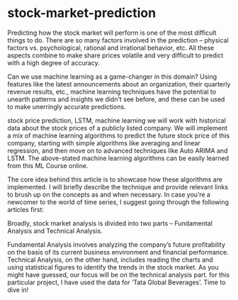 # stock-market-prediction
Predicting how the stock market will perform is one of the most difficult things to do. There are so many factors involved in the prediction – physical factors vs. psychological, rational and irrational behavior, etc. All these aspects combine to make share prices volatile and very difficult to predict with a high degree of accuracy.

Can we use machine learning as a game-changer in this domain? Using features like the latest announcements about an organization, their quarterly revenue results, etc., machine learning techniques have the potential to unearth patterns and insights we didn’t see before, and these can be used to make unerringly accurate predictions.

stock price prediction, LSTM, machine learning we will work with historical data about the stock prices of a publicly listed company. We will implement a mix of machine learning algorithms to predict the future stock price of this company, starting with simple algorithms like averaging and linear regression, and then move on to advanced techniques like Auto ARIMA and LSTM. The above-stated machine learning algorithms can be easily learned from this ML Course online.

The core idea behind this article is to showcase how these algorithms are implemented. I will briefly describe the technique and provide relevant links to brush up on the concepts as and when necessary. In case you’re a newcomer to the world of time series, I suggest going through the following articles first:

Broadly, stock market analysis is divided into two parts – Fundamental Analysis and Technical Analysis.

Fundamental Analysis involves analyzing the company’s future profitability on the basis of its current business environment and financial performance. Technical Analysis, on the other hand, includes reading the charts and using statistical figures to identify the trends in the stock market. As you might have guessed, our focus will be on the technical analysis part. for this particular project, I have used the data for ‘Tata Global Beverages’. Time to dive in!
